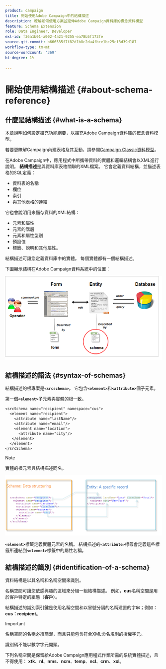 ```yaml
---
product: campaign
title: 開始使用Adobe Campaign中的結構描述
description: 瞭解如何使用方案並延伸Adobe Campaign資料庫的概念資料模型
feature: Schema Extension
role: Data Engineer, Developer
exl-id: f36a1b01-a002-4a21-9255-ea78b5f173fe
source-git-commit: b666535f7f82d1b8c2da4fbce1bc25cf8d39d187
workflow-type: tm+mt
source-wordcount: '369'
ht-degree: 1%

---
```


# 開始使用結構描述 {#about-schema-reference}

## 什麼是結構描述 {#what-is-a-schema}

本章說明如何設定擴充功能綱要，以擴充Adobe Campaign資料庫的概念資料模型。

若要更瞭解Campaign內建表格及其互動，請參閱[Campaign Classic資料模型](about-data-model.md)。

在Adobe Campaign中，應用程式中所攜帶資料的實體和邏輯結構會以XML進行說明。 **結構描述**&#x200B;是與資料庫表格關聯的XML檔案。 它會定義資料結構，並描述表格的SQL定義：

* 資料表的名稱
* 欄位
* 索引
* 與其他表格的連結

它也會說明用來儲存資料的XML結構：

* 元素和屬性
* 元素的階層
* 元素和屬性型別
* 預設值
* 標籤、說明和其他屬性。

結構描述可讓您定義資料庫中的實體。 每個實體都有一個結構描述。

下圖顯示結構在Adobe Campaign資料系統中的位置：

![](assets/reference_schema_intro.png)

## 結構描述的語法 {#syntax-of-schemas}

結構描述的根專案是&#x200B;**`<srcschema>`**。 它包含&#x200B;**`<element>`**&#x200B;和&#x200B;**`<attribute>`**&#x200B;個子元素。

第一個&#x200B;**`<element>`**&#x200B;子元素與實體的根一致。

```
<srcSchema name="recipient" namespace="cus">
  <element name="recipient">  
    <attribute name="lastName"/>
    <attribute name="email"/>
    <element name="location">
      <attribute name="city"/>
   </element>
  </element>
</srcSchema>
```

>[!NOTE]
>
>實體的根元素與結構描述同名。

![](assets/s_ncs_configuration_schema_and_entity.png)

**`<element>`**&#x200B;標籤定義實體元素的名稱。 結構描述的&#x200B;**`<attribute>`**&#x200B;標籤會定義這些標籤所連結到&#x200B;**`<element>`**&#x200B;標籤中的屬性名稱。

## 結構描述的識別 {#identification-of-a-schema}

資料結構是以其名稱和名稱空間來識別。

名稱空間可讓您依感興趣的區域來分組一組結構描述。 例如，**cus**&#x200B;名稱空間是用於客戶特定的組態（**客戶**）。

結構描述的識別索引鍵是使用名稱空間和以冒號分隔的名稱建置的字串；例如： **cus：recipient**。

>[!IMPORTANT]
>
>名稱空間的名稱必須簡潔，而且只能包含符合XML命名規則的授權字元。
>
>識別碼不能以數字字元開頭。
>
>下列名稱空間是保留給Adobe Campaign應用程式作業所需的系統實體描述，且不得使用： **xtk**、**nl**、**nms**、**ncm**、**temp**、**ncl**、**crm**、**xxl**。


